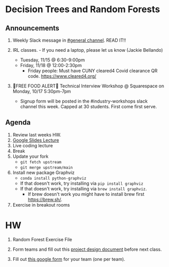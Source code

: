


# Decision Trees and Random Forests

## Announcements
1. Weekly Slack message in [#general channel](https://ctp2022.slack.com/archives/C03MWUDJM6V/p1663777029656509).  READ IT!!
2. IRL classes. - If you need a laptop, please let us know (Jackie Bellando)
	- Tuesday, 11/15 @ 6:30-9:00pm
	- Friday, 11/18 @ 12:00-2:30pm
		* Friday people:  Must have CUNY cleared4 Covid clearance QR code. https://www.cleared4.org/
 
3. 🚨FREE FOOD ALERT🚨  Technical Interview Workshop @ Squarespace  on Monday, 10/17 5:30pm-7pm 
	- Signup form will be posted in the #industry-workshops slack channel this week. Capped at 30 students.  First come first serve. 


## Agenda
1. Review last weeks HW.
3. [Google Slides Lecture](https://docs.google.com/presentation/d/1gSJf6GynPzUzqT5HF2xZKzCNMh40EZlGmmlwjSNX6Js/edit?usp=sharing)
4. Live coding lecture
5. Break
6. Update your fork
	* `git fetch upstream`
	* `git merge upstream/main`
7. Install new package Graphviz
	* `conda install python-graphviz`
	* If that doesn't work, try installing via `pip install graphviz`
	* If that doesn't work, try installing via `brew install graphviz`.  
		* If brew doesn't work you might have to install brew first https://brew.sh/.
8. Exercise in breakout rooms


# HW
1. Random Forest Exercise File

2. Form teams and fill out this [project design document](https://docs.google.com/document/d/1ImFfeHOxAVTlho3OPrrX_5n8XsyjK4aDl0WN4pnCXUQ/edit#) before next class. 

3. Fill out [this google form](https://forms.gle/k5E8JigSMwL66caT6) for your team (one per team). 





